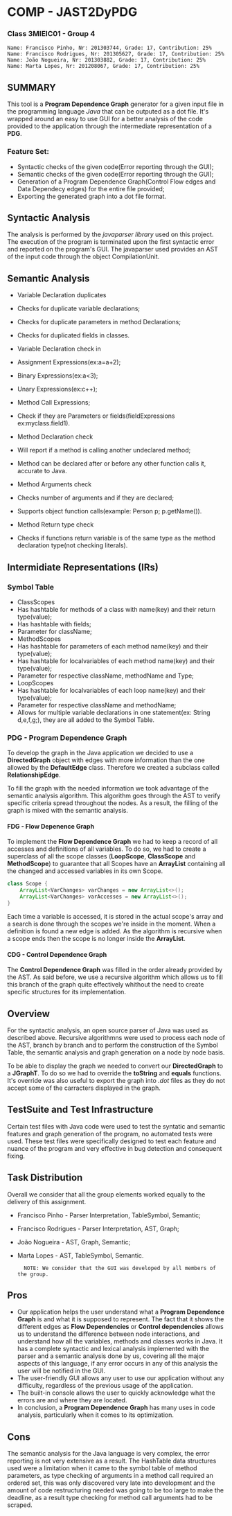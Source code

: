# COMP - JAST2DyPDG

### Class 3MIEIC01 - Group 4
    Name: Francisco Pinho, Nr: 201303744, Grade: 17, Contribution: 25%
    Name: Francisco Rodrigues, Nr: 201305627, Grade: 17, Contribution: 25%
    Name: João Nogueira, Nr: 201303882, Grade: 17, Contribution: 25%
    Name: Marta Lopes, Nr: 201208067, Grade: 17, Contribution: 25%

## SUMMARY

This tool is a **Program Dependence Graph** generator for a given input file in the programming language _Java_ that can be outputed as a dot file. 
It's wrapped around an easy to use GUI for a better analysis of the code provided to the application through the intermediate representation of a **PDG**.

### Feature Set:

* Syntactic checks of the given code(Error reporting through the GUI);
* Semantic checks of the given code(Error reporting through the GUI);
* Generation of a Program Dependence Graph(Control Flow edges and Data Dependecy edges) for the entire file provided;
* Exporting the generated graph into a dot file format.

## Syntactic Analysis

The analysis is performed by the _javaparser library_ used on this project. The execution of the program is terminated upon
the first syntactic error and reported on the program's GUI. 
The javaparser used provides an AST of the input code through the object CompilationUnit.

## Semantic Analysis

* Variable Declaration duplicates
 * Checks for duplicate variable declarations;
 * Checks for duplicate parameters in method Declarations;
 * Checks for duplicated fields in classes.

* Variable Declaration check in
 * Assignment Expressions(ex:a=a+2);
 * Binary Expressions(ex:a<3);
 * Unary Expressions(ex:c++);
 * Method Call Expressions;
 * Check if they are Parameters or fields(fieldExpressions ex:myclass.field1).

* Method Declaration check
 * Will report if a method is calling another undeclared method;
 * Method can be declared after or before any other function calls it, accurate to Java.

* Method Arguments check
 * Checks number of arguments and  if they are declared;
 * Supports object function calls(example: Person p; p.getName()).

* Method Return type check
 * Checks if functions return variable is of the same type as the method declaration type(not checking literals).

## Intermidiate Representations (IRs)

### Symbol Table

* ClassScopes	
 * Has hashtable for methods of a class with name(key) and their return type(value);
 * Has hashtable with fields;
 * Parameter for className;
* MethodScopes
 * Has hashtable for parameters of each method name(key) and their type(value);
 * Has hashtable for localvariables of each method name(key) and their type(value);
 * Parameter for respective className, methodName and Type;
* LoopScopes
 * Has hashtable for localvariables of each loop name(key) and their type(value);
 * Parameter for respective className and methodName;
* Allows for multiple variable declarations in one statement(ex: String d,e,f,g;), they are all added to the Symbol Table.

### PDG - Program Dependence Graph

To develop the graph in the Java application we decided to use a **DirectedGraph** object with edges with more information than the one allowed by the **DefaultEdge** class. Therefore we created a subclass called **RelationshipEdge**.

To fill the graph with the needed information we took advantage of the semantic analysis algorithm. This algorithm goes through the AST to verify specific criteria spread throughout the nodes. As a result, the filling of the graph is mixed with the semantic analysis.

#### FDG - Flow Depenence Graph

To implement the **Flow Dependence Graph** we had to keep a record of all accesses and definitions of all variables. To do so, we had to create a superclass of all the scope classes (**LoopScope**, **ClassScope** and **MethodScope**) to guarantee that all Scopes have an **ArrayList** containing all the changed and accessed variables in its own Scope.
```java
class Scope {
	ArrayList<VarChanges> varChanges = new ArrayList<>();
	ArrayList<VarChanges> varAccesses = new ArrayList<>();
}
```
Each time a variable is accessed, it is stored in the actual scope's array and a search is done through the scopes we're inside in the moment. When a definition is found a new edge is added. As the algorithm is recursive when a scope ends then the scope is no longer inside the **ArrayList**.

#### CDG - Control Dependence Graph

The **Control Dependence Graph** was filled in the order already provided by the AST. As said before, we use a recursive algorithm which allows us to fill this branch of the graph quite effectively whithout the need to create specific structures for its implementation.

## Overview

For the syntactic analysis, an open source parser of Java was used as described above.
Recursive algorithmns were used to process each node of the AST, branch by branch and to perform the construction of the Symbol Table, the semantic analysis and graph generation on a node by node basis.

To be able to display the graph we needed to convert our **DirectedGraph** to a **JGraphT**. To do so we had to override the **toString** and **equals** functions. It's override was also useful to export the graph into _.dot_ files as they do not accept some of the carracters displayed in the graph.

## TestSuite and Test Infrastructure

Certain test files with Java code were used to test the syntatic and semantic features and graph generation of the program, no automated tests were used.
These test files were specifically designed to test each feature and nuance of the program and very effective in bug detection and consequent fixing.

## Task Distribution

Overall we consider that all the group elements worked equally to the delivery of this assignment.

* Francisco Pinho - Parser Interpretation, TableSymbol, Semantic;
* Francisco Rodrigues - Parser Interpretation, AST, Graph;
* João Nogueira - AST, Graph, Semantic;
* Marta Lopes - AST, TableSymbol, Semantic.

        NOTE: We consider that the GUI was developed by all members of the group.

## Pros

* Our application helps the user understand what a **Program Dependence Graph** is and what it is supposed to represent. The fact that it shows the different edges as **Flow Dependencies** or **Control dependencies** allows us to understand the difference between node interactions, and understand how all the variables, methods and classes works in Java. It has a complete syntactic and lexical analysis implemented with the parser and a semantic analysis done by us, covering all the major aspects of this language, if any error occurs in any of this analysis the user will be notified in the GUI.
* The user-friendly GUI allows any user to use our application without any difficulty, regardless of the previous usage of the application.
* The built-in console allows the user to quickly acknowledge what the errors are and where they are located.
* In conclusion, a **Program Dependence Graph** has many uses in code analysis, particularly when it comes to its optimization.

## Cons

The semantic analysis for the Java language is very complex, the error reporting is not very extensive as a result. The HashTable data structures used were a limitation when it came to the symbol table of method parameters, as type checking of arguments in a method call required an ordered set, this was only discovered very late into development and the amount of code restructuring needed was going to be too large to make the deadline, as a result type checking for method call arguments had to be scraped. 
